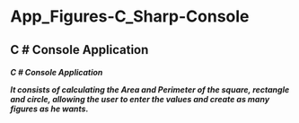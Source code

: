 # App_Figures-C_Sharp-Console

<h2>C # Console Application</h2>

<h5>
  C # Console Application

It consists of calculating the Area and Perimeter of the square, rectangle and circle, allowing the user to enter the values and create as many figures as he wants.
</h5>

